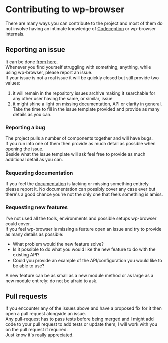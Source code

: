 # Contributing to wp-browser
There are many ways you can contribute to the project and most of them do not involve having an intimate knowledge of
 [Codeception](http://codeception.com/ "Codeception - BDD-style PHP testing.") or wp-browser internals.
 
 ## Reporting an issue
 It can be done [from here](https://github.com/lucatume/wp-browser/issues/new).  
 Whenever you find yourself struggling with something, anything, while using wp-browser, please report an issue.  
 If your issue is not a real issue it will be quickly closed but still provide two values:
 1. it will remain in the repository issues archive making it searchable for any other user having the same, or 
 similar, issue
 2. it might shine a light on missing documentation, API or clarity in general.
 Take the time to fill in the issue template provided and provide as many details as you can.
 
 ### Reporting a bug
 The project pulls a number of components together and will have bugs.  
 If you run into one of them then provide as much detail as possible when opening the issue.  
 Beside what the issue template will ask feel free to provide as much additional detail as you can.  

### Requesting documentation
If you feel the [documentation](https://wpbrowser.wptestkit.dev/) is lacking or missing something entirely please 
report it. No documentation can possibly cover any case ever but there's a good chance you're not the only one that 
feels something is amiss.
 
 ### Requesting new features  
 I've not used all the tools, environments and possible setups wp-browser could cover.  
 If you feel wp-browser is missing a feature open an issue and try to provide as many details as possible:  
 
 * What  problem would the new feature solve?
 * Is it possible to do what you would like the new feature to do with the existing API?
 * Could you provide an example of the API/configuration you would like to be able to use?
 
 A new feature can be as small as a new module method or as large as a new module entirely: do not be afraid to ask.  
 
 ## Pull requests  
 If you encounter any of the issues above and have a proposed fix for it then open a pull request alongside an issue.  
 Any pull-request has to pass tests before being merged and I might add code to your pull request to add tests or 
 update them; I will work with you on the pull request if required.  
 Just know it's really appreciated.
